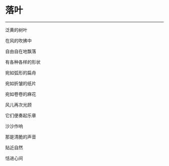 <!--
 * @Author: 蔡鑫 1058360098@qq.com
 * @Date: 2024-05-11 13:40:45
 * @LastEditors: 蔡鑫 1058360098@qq.com
 * @LastEditTime: 2024-05-11 13:40:58
 * @FilePath: \docsify\docs\articles\poems\p39.md
 * @Description: 这是默认设置,请设置`customMade`, 打开koroFileHeader查看配置 进行设置: https://github.com/OBKoro1/koro1FileHeader/wiki/%E9%85%8D%E7%BD%AE
-->
# 落叶
---

泛黄的树叶

在风的吹拂中

自由自在地飘落

有各种各样的形状

宛如弧形的扁舟

宛如折皱的纸片

宛如卷卷的麻花

风儿再次光顾

它们便奏起乐章

沙沙作响

那是清脆的声音

贴近自然

恬进心间
